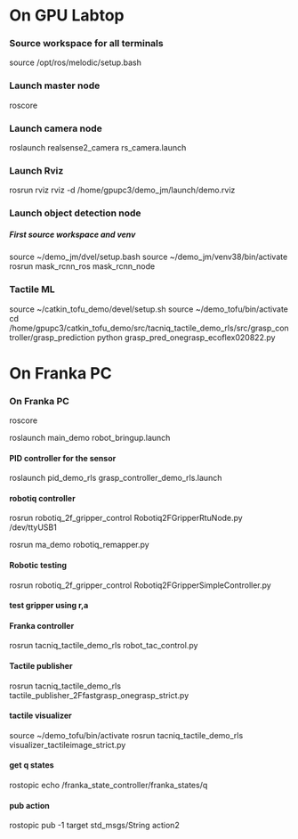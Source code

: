 # On GPU Labtop

### Source workspace for all terminals
source /opt/ros/melodic/setup.bash 

### Launch master node
roscore

### Launch camera node
roslaunch realsense2_camera rs_camera.launch

### Launch Rviz
rosrun rviz rviz -d /home/gpupc3/demo_jm/launch/demo.rviz

### Launch object detection node
##### First source workspace and venv
source ~/demo_jm/dvel/setup.bash
source ~/demo_jm/venv38/bin/activate
rosrun mask_rcnn_ros mask_rcnn_node



### Tactile ML
source ~/catkin_tofu_demo/devel/setup.sh
source ~/demo_tofu/bin/activate
cd /home/gpupc3/catkin_tofu_demo/src/tacniq_tactile_demo_rls/src/grasp_controller/grasp_prediction
python grasp_pred_onegrasp_ecoflex020822.py


# On Franka PC
### On Franka PC ###

roscore

roslaunch main_demo robot_bringup.launch

#### PID controller for the sensor
roslaunch pid_demo_rls grasp_controller_demo_rls.launch

#### robotiq controller
rosrun robotiq_2f_gripper_control Robotiq2FGripperRtuNode.py /dev/ttyUSB1 

rosrun ma_demo robotiq_remapper.py

#### Robotic testing
rosrun robotiq_2f_gripper_control Robotiq2FGripperSimpleController.py
#### test gripper using r,a

#### Franka controller
rosrun tacniq_tactile_demo_rls robot_tac_control.py

#### Tactile publisher
rosrun tacniq_tactile_demo_rls tactile_publisher_2Ffastgrasp_onegrasp_strict.py

#### tactile visualizer
source ~/demo_tofu/bin/activate
rosrun tacniq_tactile_demo_rls visualizer_tactileimage_strict.py



#### get q states
rostopic echo /franka_state_controller/franka_states/q

#### pub action
rostopic pub -1 target std_msgs/String action2



